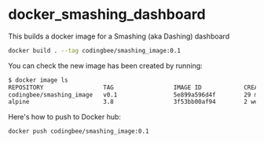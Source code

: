 # docker_smashing_dashboard

This builds a docker image for a Smashing (aka Dashing) dashboard

```bash
docker build . --tag codingbee/smashing_image:0.1
```

You can check the new image has been created by running:

```bash
$ docker image ls
REPOSITORY                 TAG                 IMAGE ID            CREATED             SIZE
codingbee/smashing_image   v0.1                5e899a596d4f        29 minutes ago      146MB
alpine                     3.8                 3f53bb00af94        2 weeks ago         4.41MB
```

Here's how to push to Docker hub:

```bash
docker push codingbee/smashing_image:0.1
```
